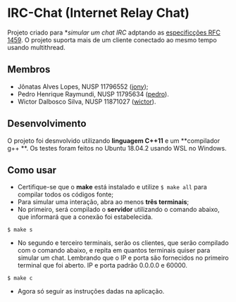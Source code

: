 # IRC-Chat (Internet Relay Chat)

Projeto criado para **simular um chat IRC* adptando as [especificções RFC 1459](https://tools.ietf.org/html/rfc1459). O projeto suporta mais de um cliente conectado ao mesmo tempo usando multithread.

## Membros

- Jônatas Alves Lopes, NUSP 11796552 ([jony](https://github.com/Jony33Invent));
- Pedro Henrique Raymundi, NUSP 11795634 ([pedro](https://github.com/PedroRaymundi)).
- Wictor Dalbosco Silva, NUSP 11871027 ([wictor](https://github.com/WictorDalbosco)).

## Desenvolvimento

O projeto foi desnvolvido utilizando **linguagem C++11** e um **compilador g++ **. Os testes foram feitos no Ubuntu 18.04.2 usando WSL no Windows.

## Como usar

- Certifique-se que o **make** está instalado e utilize `$ make all` para compilar todos os códigos fonte;
- Para simular uma interação, abra ao menos **três terminais**;
- No primeiro, será compilado o **servidor** utilizando o comando abaixo, que informará que a conexão foi estabelecida.
```
$ make s
```
- No segundo e terceiro terminais, serão os clientes, que serão compilado com o comando abaixo, e repita em quantos terminais quiser para simular um chat. Lembrando que o IP e porta são fornecidos no primeiro terminal que foi aberto. IP e porta padrão 0.0.0.0 e 60000.
```
$ make c
```
- Agora só seguir as instruções dadas na aplicação.
